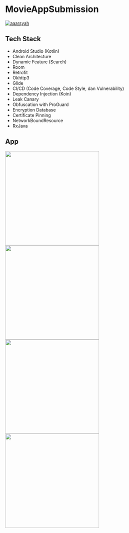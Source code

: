 # MovieAppSubmission

[![aaarsyah](https://circleci.com/gh/aaarsyah/MovieAppSubmission.svg?style=svg)](https://circleci.com/gh/aaarsyah/MovieAppSubmission)

## Tech Stack
- Android Studio (Kotlin)
- Clean Architecture
- Dynamic Feature (Search)
- Room 
- Retrofit
- Okhttp3
- Glide
- CI/CD (Code Coverage, Code Style, dan Vulnerability)
- Dependency Injection (Koin)
- Leak Canary
- Obfuscation with ProGuard
- Encryption Database
- Certificate Pinning
- NetworkBoundResource
- RxJava

## App
<img src= "https://github.com/user-attachments/assets/9084cbb6-e9df-4a90-b195-d9a8619c4b17" width="300"/>
<img src= "https://github.com/user-attachments/assets/5ccc3a6d-a242-439b-8b19-bdf3703213c7" width="300"/>
<img src= "https://github.com/user-attachments/assets/d362d932-ca79-48f3-a8d7-6876ffa4f18f" width="300"/>
<img src= "https://github.com/user-attachments/assets/e700e932-4479-4fd2-aed3-fff40c368a80" width="300"/>

